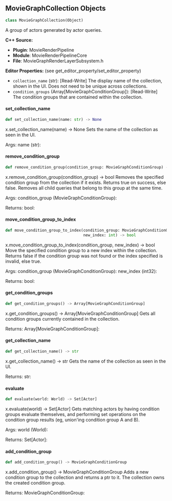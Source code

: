 ## MovieGraphCollection Objects

```python
class MovieGraphCollection(Object)
```

A group of actors generated by actor queries.

**C++ Source:**

- **Plugin**: MovieRenderPipeline
- **Module**: MovieRenderPipelineCore
- **File**: MovieGraphRenderLayerSubsystem.h

**Editor Properties:** (see get_editor_property/set_editor_property)

- ``collection_name`` (str):  [Read-Write] The display name of the collection, shown in the UI. Does not need to be unique across collections.
- ``condition_groups`` (Array[MovieGraphConditionGroup]):  [Read-Write] The condition groups that are contained within the collection.

<a id="unreal.MovieGraphCollection.set_collection_name"></a>

#### set_collection_name

```python
def set_collection_name(name: str) -> None
```

x.set_collection_name(name) -> None
Sets the name of the collection as seen in the UI.

Args:
    name (str):

<a id="unreal.MovieGraphCollection.remove_condition_group"></a>

#### remove_condition_group

```python
def remove_condition_group(condition_group: MovieGraphConditionGroup) -> bool
```

x.remove_condition_group(condition_group) -> bool
Removes the specified condition group from the collection if it exists. Returns true on success, else false.
Removes all child queries that belong to this group at the same time.

Args:
    condition_group (MovieGraphConditionGroup): 

Returns:
    bool:

<a id="unreal.MovieGraphCollection.move_condition_group_to_index"></a>

#### move_condition_group_to_index

```python
def move_condition_group_to_index(condition_group: MovieGraphConditionGroup,
                                  new_index: int) -> bool
```

x.move_condition_group_to_index(condition_group, new_index) -> bool
Move the specified condition group to a new index within the collection. Returns false if the condition group was not found or the index
specified is invalid, else true.

Args:
    condition_group (MovieGraphConditionGroup): 
    new_index (int32): 

Returns:
    bool:

<a id="unreal.MovieGraphCollection.get_condition_groups"></a>

#### get_condition_groups

```python
def get_condition_groups() -> Array[MovieGraphConditionGroup]
```

x.get_condition_groups() -> Array[MovieGraphConditionGroup]
Gets all condition groups currently contained in the collection.

Returns:
    Array[MovieGraphConditionGroup]:

<a id="unreal.MovieGraphCollection.get_collection_name"></a>

#### get_collection_name

```python
def get_collection_name() -> str
```

x.get_collection_name() -> str
Gets the name of the collection as seen in the UI.

Returns:
    str:

<a id="unreal.MovieGraphCollection.evaluate"></a>

#### evaluate

```python
def evaluate(world: World) -> Set[Actor]
```

x.evaluate(world) -> Set[Actor]
Gets matching actors by having condition groups evaluate themselves, and performing set operations on the
condition group results (eg, union'ing condition group A and B).

Args:
    world (World): 

Returns:
    Set[Actor]:

<a id="unreal.MovieGraphCollection.add_condition_group"></a>

#### add_condition_group

```python
def add_condition_group() -> MovieGraphConditionGroup
```

x.add_condition_group() -> MovieGraphConditionGroup
Adds a new condition group to the collection and returns a ptr to it. The collection owns the created
condition group.

Returns:
    MovieGraphConditionGroup:

<a id="unreal.MoviePipelineCollection"></a>